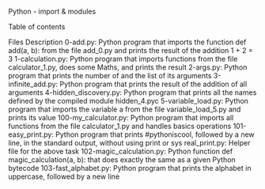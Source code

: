 Python - import & modules

Table of contents

Files	                                     Description
0-add.py:	Python program that imports the function def add(a, b): from the file add_0.py and prints the result of the addition 1 + 2 = 3
1-calculation.py:	Python program that imports functions from the file calculator_1.py, does some Maths, and prints the result
2-args.py:	Python program that prints the number of and the list of its arguments
3-infinite_add.py:	Python program that prints the result of the addition of all arguments
4-hidden_discovery.py:	Python program that prints all the names defined by the compiled module hidden_4.pyc
5-variable_load.py:	Python program that imports the variable a from the file variable_load_5.py and prints its value
100-my_calculator.py:	Python program that imports all functions from the file calculator_1.py and handles basics operations
101-easy_print.py:	Python program that prints #pythoniscool, followed by a new line, in the standard output, without using print or sys
real_print.py:	Helper file for the above task
102-magic_calculation.py:	Python function def magic_calculation(a, b): that does exactly the same as a given Python bytecode
103-fast_alphabet.py:	Python program that prints the alphabet in uppercase, followed by a new line
